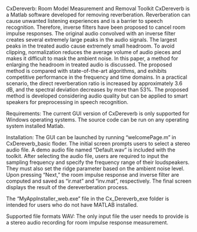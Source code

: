 CxDereverb: Room Model Measurement and Removal Toolkit
CxDereverb is a Matlab software developed for removing reverberation. Reverberation can cause unwanted listening experiences and is a barrier to speech recognition. Therefore, inverse filters have been proposed to cancel room impulse responses. The original audio convolved with an inverse filter creates several extremely large peaks in the audio signals. The largest peaks in the treated audio cause extremely small headroom. To avoid clipping, normalization reduces the average volume of audio pieces and makes it difficult to mask the ambient noise. In this paper, a method for enlarging the headroom in treated audio is discussed. The proposed method is compared with state-of-the-art algorithms, and exhibits competitive performance in the frequency and time domains. In a practical scenario, the direct reverberation ratio is increased by approximately 3.6 dB, and the spectral deviation decreases by more than 53%. The proposed method is developed considering audio quality but can be applied to smart speakers for preprocessing in speech recognition.

Requirements:
The current GUI version of CxDereverb is only supported for Windows operating systems.
The source code can be run on any operating system installed Matlab.

Installation:
The GUI can be launched by running “welcomePage.m” in CxDereverb_basic floder. The initial screen prompts users to select a stereo audio file. A demo audio file named “Default.wav” is included with the toolkit. After selecting the audio file, users are required to input the sampling frequency and specify the frequency range of their loudspeakers. They must also set the ridge parameter based on the ambient noise level. Upon pressing “Next,” the room impulse response and inverse filter are computed and saved as “ir.mat” and “inv.mat”, respectively. The final screen displays the result of the dereverberation process.

The “MyAppInstaller_web.exe” file in the Cx_Dereverb_exe folder is intended for users who do not have MATLAB installed.

Supported file formats
WAV: The only input file the user needs to provide is a stereo audio recording for room impulse response measurement. 

